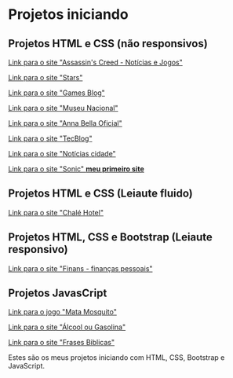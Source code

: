 # Projetos iniciando 

<h2>Projetos HTML e CSS (não responsivos)</h2>

<a href="https://renan225.github.io/Projetos-iniciando/assassinscreed/index.html">Link para o site "Assassin's Creed - Notícias e Jogos"</a>

<a href="https://renan225.github.io/Projetos-iniciando/estrelas/">Link para o site "Stars"</a>

<a href="https://renan225.github.io/Projetos-iniciando/games/">Link para o site "Games Blog"</a> 
 
<a href="https://renan225.github.io/Projetos-iniciando/Museu%20Nacional/">Link para o site "Museu Nacional"</a> 
 
<a href="https://renan225.github.io/Projetos-iniciando/Projeto%20AnnaBella/">Link para o site "Anna Bella Oficial"</a> 
 
<a href="https://renan225.github.io/Projetos-iniciando/TecBlog/">Link para o site "TecBlog"</a> 

<a href="https://renan225.github.io/Projetos-iniciando/noticias-cidade/">Link para o site "Notícias cidade"</a> 

<a href="https://renan225.github.io/Projetos-iniciando/sonic/">Link para o site "Sonic" <strong>meu primeiro site</strong></a>

<h2>Projetos HTML e CSS (Leiaute fluido)</h2>

<a href="https://renan225.github.io/Projetos-iniciando/chale-hotel/">Link para o site "Chalé Hotel"</a>

<h2>Projetos HTML, CSS e Bootstrap (Leiaute responsivo)</h2>

<a href="https://renan225.github.io/Projetos-iniciando/finans/">Link para o site "Finans - finanças pessoais"</a>

<h2>Projetos JavasCript</h2>
 
<a href="https://renan225.github.io/Projetos-iniciando/app2/index.html">Link para o jogo "Mata Mosquito"</a>

<a href="https://renan225.github.io/Projetos-iniciando/alcool-gasolina/">Link para o site "Álcool ou Gasolina"</a>

<a href="https://renan225.github.io/Projetos-iniciando/frases-biblicas/">Link para o site "Frases Biblicas"</a>

 Estes são os meus projetos iniciando com HTML, CSS, Bootstrap e JavaScript.

    
